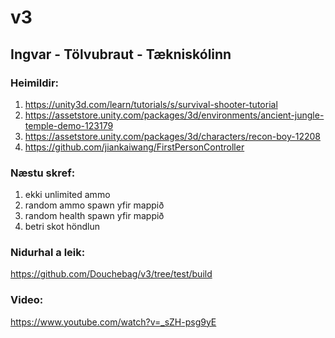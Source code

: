 # v3
## Ingvar - Tölvubraut - Tækniskólinn
### Heimildir:
1. https://unity3d.com/learn/tutorials/s/survival-shooter-tutorial
2. https://assetstore.unity.com/packages/3d/environments/ancient-jungle-temple-demo-123179
3. https://assetstore.unity.com/packages/3d/characters/recon-boy-12208
4. https://github.com/jiankaiwang/FirstPersonController

### Næstu skref:
1. ekki unlimited ammo
2. random ammo spawn yfir mappið
3. random health spawn yfir mappið
4. betri skot höndlun

### Nidurhal a leik:
https://github.com/Douchebag/v3/tree/test/build

### Video:
https://www.youtube.com/watch?v=_sZH-psg9yE

